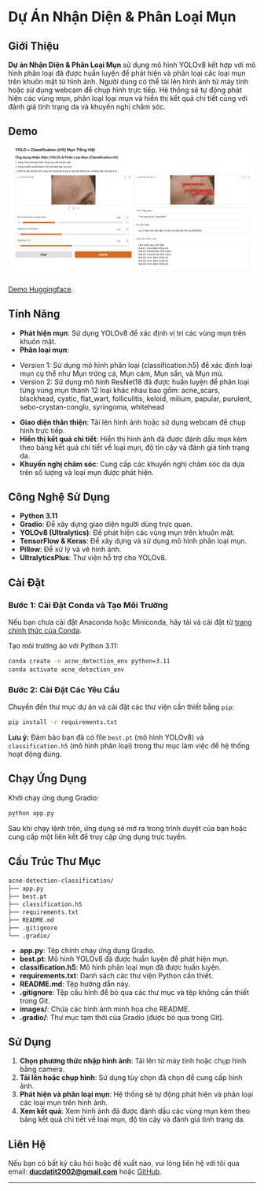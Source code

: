 
# Dự Án Nhận Diện & Phân Loại Mụn

## Giới Thiệu

**Dự án Nhận Diện & Phân Loại Mụn** sử dụng mô hình YOLOv8 kết hợp với mô hình phân loại đã được huấn luyện để phát hiện và phân loại các loại mụn trên khuôn mặt từ hình ảnh. Người dùng có thể tải lên hình ảnh từ máy tính hoặc sử dụng webcam để chụp hình trực tiếp. Hệ thống sẽ tự động phát hiện các vùng mụn, phân loại loại mụn và hiển thị kết quả chi tiết cùng với đánh giá tình trạng da và khuyến nghị chăm sóc.

## Demo

![Ảnh chụp giao diện ứng dụng](image.png)

[Demo Huggingface](https://huggingface.co/spaces/ducdatit2002/acne-detection-classification).

## Tính Năng

- **Phát hiện mụn**: Sử dụng YOLOv8 để xác định vị trí các vùng mụn trên khuôn mặt.
- **Phân loại mụn**: 
+ Version 1: Sử dụng mô hình phân loại (classification.h5) để xác định loại mụn cụ thể như Mụn trứng cá, Mụn cám, Mụn sẩn, và Mụn mủ.
+ Version 2: Sử dụng mô hình ResNet18 đã được huấn luyện để phân loại từng vùng mụn thành 12 loại khác nhau bao gồm: acne_scars, blackhead, cystic, flat_wart, folliculitis, keloid, milium, papular, purulent, sebo-crystan-conglo, syringoma, whitehead
- **Giao diện thân thiện**: Tải lên hình ảnh hoặc sử dụng webcam để chụp hình trực tiếp.
- **Hiển thị kết quả chi tiết**: Hiển thị hình ảnh đã được đánh dấu mụn kèm theo bảng kết quả chi tiết về loại mụn, độ tin cậy và đánh giá tình trạng da.
- **Khuyến nghị chăm sóc**: Cung cấp các khuyến nghị chăm sóc da dựa trên số lượng và loại mụn được phát hiện.

## Công Nghệ Sử Dụng

- **Python 3.11**
- **Gradio**: Để xây dựng giao diện người dùng trực quan.
- **YOLOv8 (Ultralytics)**: Để phát hiện các vùng mụn trên khuôn mặt.
- **TensorFlow & Keras**: Để xây dựng và sử dụng mô hình phân loại mụn.
- **Pillow**: Để xử lý và vẽ hình ảnh.
- **UltralyticsPlus**: Thư viện hỗ trợ cho YOLOv8.

## Cài Đặt

### Bước 1: Cài Đặt Conda và Tạo Môi Trường

Nếu bạn chưa cài đặt Anaconda hoặc Miniconda, hãy tải và cài đặt từ [trang chính thức của Conda](https://docs.conda.io/en/latest/miniconda.html).

Tạo môi trường ảo với Python 3.11:

```bash
conda create -n acne_detection_env python=3.11
conda activate acne_detection_env
```

### Bước 2: Cài Đặt Các Yêu Cầu

Chuyển đến thư mục dự án và cài đặt các thư viện cần thiết bằng `pip`:

```bash
pip install -r requirements.txt
```

**Lưu ý:** Đảm bảo bạn đã có file `best.pt` (mô hình YOLOv8) và `classification.h5` (mô hình phân loại) trong thư mục làm việc để hệ thống hoạt động đúng.

## Chạy Ứng Dụng

Khởi chạy ứng dụng Gradio:

```bash
python app.py
```

Sau khi chạy lệnh trên, ứng dụng sẽ mở ra trong trình duyệt của bạn hoặc cung cấp một liên kết để truy cập ứng dụng trực tuyến.

## Cấu Trúc Thư Mục

```
acne-detection-classification/
├── app.py
├── best.pt
├── classification.h5
├── requirements.txt
├── README.md
├── .gitignore
└── .gradio/
```

- **app.py**: Tệp chính chạy ứng dụng Gradio.
- **best.pt**: Mô hình YOLOv8 đã được huấn luyện để phát hiện mụn.
- **classification.h5**: Mô hình phân loại mụn đã được huấn luyện.
- **requirements.txt**: Danh sách các thư viện Python cần thiết.
- **README.md**: Tệp hướng dẫn này.
- **.gitignore**: Tệp cấu hình để bỏ qua các thư mục và tệp không cần thiết trong Git.
- **images/**: Chứa các hình ảnh minh họa cho README.
- **.gradio/**: Thư mục tạm thời của Gradio (được bỏ qua trong Git).

## Sử Dụng

1. **Chọn phương thức nhập hình ảnh**: Tải lên từ máy tính hoặc chụp hình bằng camera.
2. **Tải lên hoặc chụp hình**: Sử dụng tùy chọn đã chọn để cung cấp hình ảnh.
3. **Phát hiện và phân loại mụn**: Hệ thống sẽ tự động phát hiện và phân loại các loại mụn trên hình ảnh.
4. **Xem kết quả**: Xem hình ảnh đã được đánh dấu các vùng mụn kèm theo bảng kết quả chi tiết về loại mụn, độ tin cậy và đánh giá tình trạng da.


## Liên Hệ

Nếu bạn có bất kỳ câu hỏi hoặc đề xuất nào, vui lòng liên hệ với tôi qua email: **ducdatit2002@gmail.com** hoặc [GitHub](https://github.com/ducdatit2002/acne-detection-classification).

---
